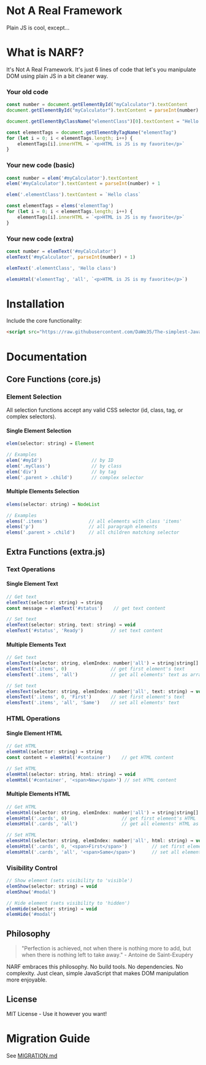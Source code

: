 # Not A Real Framework

Plain JS is cool, except...

# What is NARF?

It's Not A Real Framework. It's just 6 lines of code that let's you manipulate DOM using plain JS in a bit cleaner way. 

### Your old code

```javascript
const number = document.getElementById("myCalculator").textContent
document.getElementById("myCalculator").textContent = parseInt(number) + 1

document.getElementByClassName("elementClass")[0].textContent = "Hello class"

const elementTags = document.getElementByTagName("elementTag")
for (let i = 0; i < elementTags.length; i++) {
    elementTags[i].innerHTML = `<p>HTML is JS is my favorite</p>`
}
```

### Your new code (basic)

```javascript
const number = elem('#myCalculator').textContent
elem('#myCalculator').textContent = parseInt(number) + 1

elem('.elementClass').textContent = `Hello class`

const elementTags = elems('elementTag')
for (let i = 0; i < elementTags.length; i++) {
    elementTags[i].innerHTML = `<p>HTML is JS is my favorite</p>`
}
```

### Your new code (extra)

```javascript
const number = elemText('#myCalculator')
elemText('#myCalculator', parseInt(number) + 1)

elemText('.elementClass', 'Hello class')

elemsHtml('elementTag', 'all', `<p>HTML is JS is my favorite</p>`)
```

# Installation

Include the core functionality:

```html
<script src="https://raw.githubusercontent.com/DaWe35/The-simplest-JavaScript-framework-in-the-world/13d4537790db6b01de2f489b72a1db820b89803c/narf.js"></script>
```

# Documentation

## Core Functions (core.js)

### Element Selection
All selection functions accept any valid CSS selector (id, class, tag, or complex selectors).

#### Single Element Selection
```javascript
elem(selector: string) → Element

// Examples
elem('#myId')                  // by ID
elem('.myClass')               // by class
elem('div')                    // by tag
elem('.parent > .child')       // complex selector
```

#### Multiple Elements Selection
```javascript
elems(selector: string) → NodeList

// Examples
elems('.items')               // all elements with class 'items'
elems('p')                    // all paragraph elements
elems('.parent > .child')     // all children matching selector
```

## Extra Functions (extra.js)

### Text Operations

#### Single Element Text
```javascript
// Get text
elemText(selector: string) → string
const message = elemText('#status')    // get text content

// Set text
elemText(selector: string, text: string) → void
elemText('#status', 'Ready')          // set text content
```

#### Multiple Elements Text
```javascript
// Get text
elemsText(selector: string, elemIndex: number|'all') → string|string[]
elemsText('.items', 0)                // get first element's text
elemsText('.items', 'all')            // get all elements' text as array

// Set text
elemsText(selector: string, elemIndex: number|'all', text: string) → void
elemsText('.items', 0, 'First')       // set first element's text
elemsText('.items', 'all', 'Same')    // set all elements' text
```

### HTML Operations

#### Single Element HTML
```javascript
// Get HTML
elemHtml(selector: string) → string
const content = elemHtml('#container')    // get HTML content

// Set HTML
elemHtml(selector: string, html: string) → void
elemHtml('#container', '<span>New</span>') // set HTML content
```

#### Multiple Elements HTML
```javascript
// Get HTML
elemsHtml(selector: string, elemIndex: number|'all') → string|string[]
elemsHtml('.cards', 0)                    // get first element's HTML
elemsHtml('.cards', 'all')                // get all elements' HTML as array

// Set HTML
elemsHtml(selector: string, elemIndex: number|'all', html: string) → void
elemsHtml('.cards', 0, '<span>First</span>')         // set first element's HTML
elemsHtml('.cards', 'all', '<span>Same</span>')      // set all elements' HTML
```

### Visibility Control
```javascript
// Show element (sets visibility to 'visible')
elemShow(selector: string) → void
elemShow('#modal')

// Hide element (sets visibility to 'hidden')
elemHide(selector: string) → void
elemHide('#modal')
```

## Philosophy

> "Perfection is achieved, not when there is nothing more to add, but when there is nothing left to take away." - Antoine de Saint-Exupéry

NARF embraces this philosophy. No build tools. No dependencies. No complexity. Just clean, simple JavaScript that makes DOM manipulation more enjoyable.

## License

MIT License - Use it however you want!

# Migration Guide

See [MIGRATION.md](MIGRATION.md)
